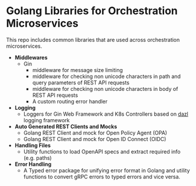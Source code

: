 <!---
  SPDX-FileCopyrightText: (C) 2024 Intel Corporation
  SPDX-License-Identifier: Apache-2.0
-->

# Golang Libraries for Orchestration Microservices

This repo includes common libraries that are used across orchestration microservices.

- **Middlewares**
  - Gin
    - middleware for message size limiting
    - middleware for checking non unicode characters in path and query parameters of REST API requests
    - middleware for checking non unicode characters in body of REST API requests
    - A custom routing error handler
- **Logging**
  - Loggers for Gin Web Framework and K8s Controllers based on
    [dazl](https://github.com/open-edge-platform/orch-library/go/dazl) logging framework
- **Auto Generated REST Clients and Mocks**
  - Golang REST Client and mock for Open Policy Agent (OPA)
  - Golang REST Client and mock for Open ID Connect (OIDC)
- **Handling Files**
  - Utility functions to load OpenAPI specs and extract required info (e.g. paths)
- **Error Handling**
  - A Typed error package for unifying error format in Golang and utility functions to convert gRPC errors to typed errors
    and vice versa.
